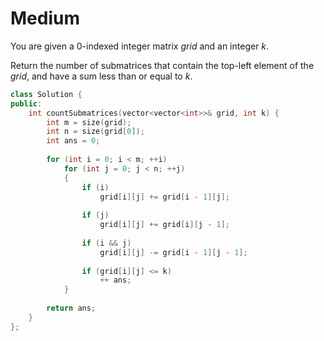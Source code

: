 # Medium

You are given a 0-indexed integer matrix $grid$ and an integer $k$.

Return the number of submatrices that contain the top-left element of the $grid$, and have a sum less than or equal to $k$.

```cpp
class Solution {
public:
    int countSubmatrices(vector<vector<int>>& grid, int k) {
        int m = size(grid);
        int n = size(grid[0]);
        int ans = 0;
        
        for (int i = 0; i < m; ++i)
            for (int j = 0; j < n; ++j)
            {
                if (i)
                    grid[i][j] += grid[i - 1][j];
                
                if (j)
                    grid[i][j] += grid[i][j - 1];
                
                if (i && j)
                    grid[i][j] -= grid[i - 1][j - 1];
                
                if (grid[i][j] <= k)
                    ++ ans;
            }
        
        return ans;
    }
};
```
